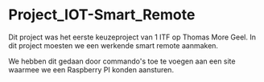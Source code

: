 # Project_IOT-Smart_Remote

Dit project was het eerste keuzeproject van 1 ITF op Thomas More Geel. In dit project moesten we een werkende smart remote aanmaken.

We hebben dit gedaan door commando's toe te voegen aan een site waarmee we een Raspberry PI konden aansturen.
